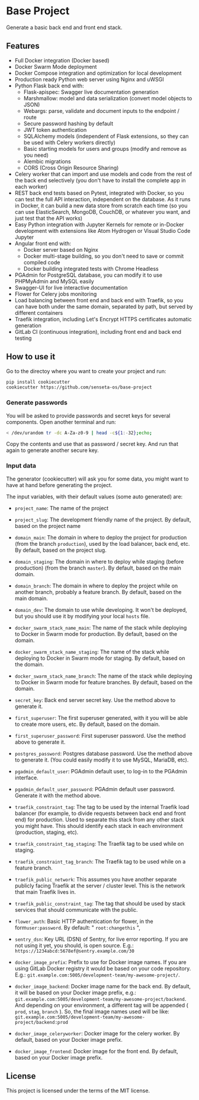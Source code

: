# Base Project

Generate a basic back end and front end stack.

## Features

* Full Docker integration (Docker based)
* Docker Swarm Mode deployment
* Docker Compose integration and optimization for local development
* Production ready Python web server using Nginx and uWSGI
* Python Flask back end with:
  * Flask-apispec: Swagger live documentation generation
  * Marshmallow: model and data serialization (convert model objects to JSON)
  * Webargs: parse, validate and document inputs to the endpoint / route
  * Secure password hashing by default
  * JWT token authentication
  * SQLAlchemy models (independent of Flask extensions, so they can be used with Celery workers directly)
  * Basic starting models for users and groups (modify and remove as you need)
  * Alembic migrations
  * CORS (Cross Origin Resource Sharing)
* Celery worker that can import and use models and code from the rest of the back end selectively (you don't have to install the complete app in each worker)
* REST back end tests based on Pytest, integrated with Docker, so you can test the full API interaction, independent on the database. As it runs in Docker, it can build a new data store from scratch each time (so you can use ElasticSearch, MongoDB, CouchDB, or whatever you want, and just test that the API works)
* Easy Python integration with Jupyter Kernels for remote or in-Docker development with extensions like Atom Hydrogen or Visual Studio Code Jupyter
* Angular front end with:
  * Docker server based on Nginx
  * Docker multi-stage building, so you don't need to save or commit compiled code
  * Docker building integrated tests with Chrome Headless
* PGAdmin for PostgreSQL database, you can modify it to use PHPMyAdmin and MySQL easily
* Swagger-UI for live interactive documentation
* Flower for Celery jobs monitoring
* Load balancing between front end and back end with Traefik, so you can have both under the same domain, separated by path, but served by different containers
* Traefik integration, including Let's Encrypt HTTPS certificates automatic generation
* GitLab CI (continuous integration), including front end and back end testing

## How to use it

Go to the directoy where you want to create your project and run:

```bash
pip install cookiecutter
cookiecutter https://github.com/senseta-os/base-project
```

### Generate passwords

You will be asked to provide passwords and secret keys for several components. Open another terminal and run:

```bash
< /dev/urandom tr -dc A-Za-z0-9 | head -c${1:-32};echo;
```

Copy the contents and use that as password / secret key. And run that again to generate another secure key.


### Input data

The generator (cookiecutter) will ask you for some data, you might want to have at hand before generating the project.

The input variables, with their default values (some auto generated) are:

* `project_name`: The name of the project
* `project_slug`: The development friendly name of the project. By default, based on the project name
* `domain_main`: The domain in where to deploy the project for production (from the branch `production`), used by the load balancer, back end, etc. By default, based on the project slug.
* `domain_staging`: The domain in where to deploy while staging (before production) (from the branch `master`). By default, based on the main domain.
* `domain_branch`: The domain in where to deploy the project while on another branch, probably a feature branch. By default, based on the main domain.
* `domain_dev`: The domain to use while developing. It won't be deployed, but you should use it by modifying your local `hosts` file.

* `docker_swarm_stack_name_main`: The name of the stack while deploying to Docker in Swarm mode for production. By default, based on the domain.
* `docker_swarm_stack_name_staging`: The name of the stack while deploying to Docker in Swarm mode for staging. By default, based on the domain.
* `docker_swarm_stack_name_branch`: The name of the stack while deploying to Docker in Swarm mode for feature branches. By default, based on the domain.
* `secret_key`: Back end server secret key. Use the method above to generate it.
* `first_superuser`: The first superuser generated, with it you will be able to create more users, etc. By default, based on the domain.
* `first_superuser_password`: First superuser password. Use the method above to generate it.
 
* `postgres_password`: Postgres database password. Use the method above to generate it. (You could easily modify it to use MySQL, MariaDB, etc).
* `pgadmin_default_user`: PGAdmin default user, to log-in to the PGAdmin interface.
* `pgadmin_default_user_password`: PGAdmin default user password. Generate it with the method above.
 
* `traefik_constraint_tag`: The tag to be used by the internal Traefik load balancer (for example, to divide requests between back end and front end) for production. Used to separate this stack from any other stack you might have. This should identify each stack in each environment (production, staging, etc).
* `traefik_constraint_tag_staging`: The Traefik tag to be used while on staging. 
* `traefik_constraint_tag_branch`: The Traefik tag to be used while on a feature branch.

* `traefik_public_network`: This assumes you have another separate publicly facing Traefik at the server / cluster level. This is the network that main Traefik lives in.
* `traefik_public_constraint_tag`: The tag that should be used by stack services that should communicate with the public.

* `flower_auth`: Basic HTTP authentication for flower, in the form`user:password`. By default: " `root:changethis` ",

* `sentry_dsn`: Key URL (DSN) of Sentry, for live error reporting. If you are not using it yet, you should, is open source. E.g.: `https://1234abcd:5678ef@sentry.example.com/30`

* `docker_image_prefix`: Prefix to use for Docker image names. If you are using GitLab Docker registry it would be based on your code repository. E.g.: `git.example.com:5005/development-team/my-awesome-project/`.
* `docker_image_backend`: Docker image name for the back end. By default, it will be based on your Docker image prefix, e.g.: `git.example.com:5005/development-team/my-awesome-project/backend`. And depending on your environment, a different tag will be appended ( `prod`, `stag`, `branch` ). So, the final image names used will be like: `git.example.com:5005/development-team/my-awesome-project/backend:prod`
* `docker_image_celeryworker`: Docker image for the celery worker. By default, based on your Docker image prefix.
* `docker_image_frontend`: Docker image for the front end. By default, based on your Docker image prefix.

## License

This project is licensed under the terms of the MIT license.
